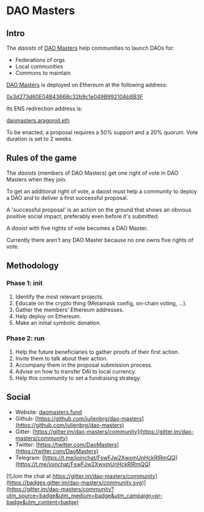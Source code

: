 # DAO Masters

## Intro

The *daoists* of [DAO Masters](https://mainnet.aragon.org/#/daomasters) help communities to launch DAOs for:

* Federations of orgs
* Local communities
* Commons to maintain

[DAO Masters](https://mainnet.aragon.org/#/daomasters) is deployed on Ethereum at the following address:

[0x3d273d60E04B43668c32b9c1e049B99210Ab8B3F](https://etherscan.io/address/0x3d273d60E04B43668c32b9c1e049B99210Ab8B3F)

Its ENS redirection address is:

[daomasters.aragonid.eth](https://manager.ens.domains/name/daomasters.aragonid.eth)

To be enacted, a proposal requires a 50% support and a 20% quorum. Vote duration is set to 2 weeks.

## Rules of the game

The *daoists* (members of DAO Masters) get one right of vote in DAO Masters when they join.

To get an additional right of vote, a daoist must help a community to deploy a DAO and to deliver a first successful proposal.

A 'successful proposal' is an action on the ground that shows an obvious positive social impact, preferably even before it's submitted.

A *daoist* with five rights of vote becomes a DAO Master.

Currently there aren’t any DAO Master because no one owns five rights of vote.

## Methodology

### Phase 1: init

1. Identify the most relevant projects.
2. Educate on the crypto thing (Metamask config, on-chain voting, …).
3. Gather the members’ Ethereum addresses.
4. Help deploy on Ethereum.
5. Make an initial symbolic donation.

### Phase 2: run

1. Help the future beneficiaries to gather proofs of their first action.
2. Invite them to talk about their action.
3. Accompany them in the proposal submission process.
4. Advise on how to transfer DAI to local currency.
5. Help this community to set a fundraising strategy.

## Social

* Website: [daomasters.fund](daomasters.fund)
* Github: [https://github.com/julienbrg/dao-masters](https://github.com/julienbrg/dao-masters)
* Gitter: [https://gitter.im/dao-masters/community](https://gitter.im/dao-masters/community)
* Twitter: [https://twitter.com/DaoMasters](https://twitter.com/DaoMasters)
* Telegram: [https://t.me/joinchat/FswFJw2XwxmUnHckRIRmQQ](https://t.me/joinchat/FswFJw2XwxmUnHckRIRmQQ)


[![Join the chat at https://gitter.im/dao-masters/community](https://badges.gitter.im/dao-masters/community.svg)](https://gitter.im/dao-masters/community?utm_source=badge&utm_medium=badge&utm_campaign=pr-badge&utm_content=badge)
